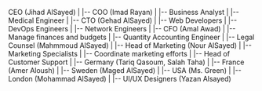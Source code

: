 CEO (Jihad AlSayed)
|
|-- COO (Imad Rayan)
|   |-- Business Analyst 
|   |-- Medical Engineer
|
|-- CTO (Gehad AlSayed)
|   |-- Web Developers
|   |-- DevOps Engineers
|   |-- Network Engineers
|
|-- CFO (Amal Awad)
|   |-- Manage finances and budgets
|   |-- Quantity Accounting Engineer
|
|-- Legal Counsel (Mahmmoud AlSayed)
|
|-- Head of Marketing (Nour AlSayed)
|   |-- Marketing Specialists
|   |-- Coordinate marketing efforts
|
|-- Head of Customer Support
|   |-- Germany (Tariq Qasoum, Salah Taha)
|   |-- France (Amer Aloush)
|   |-- Sweden (Maged AlSayed)
|   |-- USA (Ms. Green)
|   |-- London (Mohammad AlSayed)
|
|-- UI/UX Designers (Yazan Alsayed)
